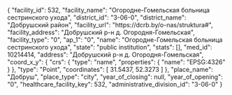 {
    "facility_id": 532,
    "facility_name": "Огородне-Гомельская больница сестринского ухода",
    "district_id": "3-06-0",
    "district_name": "Добрушский район",
    "facility_url": "https:\/\/dcrb.by\/o-nas\/struktura#",
    "facility_address": "Добрушский р-н д. Огородня-Гомельская",
    "facility_type": "0",
    "ap_1": "0",
    "name": "Огородне-Гомельская больница сестринского ухода",
    "state": "public institution",
    "stats": [],
    "med_id": 10214414,
    "address": "Добрушский р-н д. Огородня-Гомельская",
    "coord_x_y": {
        "crs": {
            "type": "name",
            "properties": {
                "name": "EPSG:4326"
            }
        },
        "type": "Point",
        "coordinates": [
            31.5437,
            52.3273
        ]
    },
    "place_name": "Добруш",
    "place_type": "city",
    "year_of_closing": null,
    "year_of_opening": "0",
    "healthcare_facility_key": 532,
    "administrative_division_id": "3-06-0"
}